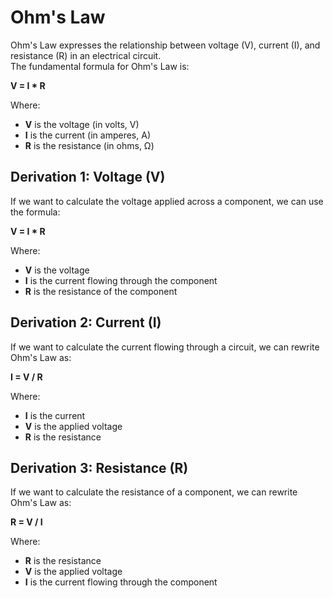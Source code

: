 # Ohm's Law

Ohm's Law expresses the relationship between voltage (V), current (I), and resistance (R) in an electrical circuit.  
The fundamental formula for Ohm's Law is:

**V = I * R**

Where:

- **V** is the voltage (in volts, V)
- **I** is the current (in amperes, A)
- **R** is the resistance (in ohms, Ω)

## Derivation 1: Voltage (V)

If we want to calculate the voltage applied across a component, we can use the formula:

**V = I * R**

Where:

- **V** is the voltage
- **I** is the current flowing through the component
- **R** is the resistance of the component

## Derivation 2: Current (I)

If we want to calculate the current flowing through a circuit, we can rewrite Ohm's Law as:

**I = V / R**

Where:

- **I** is the current
- **V** is the applied voltage
- **R** is the resistance

## Derivation 3: Resistance (R)

If we want to calculate the resistance of a component, we can rewrite Ohm's Law as:

**R = V / I**

Where:

- **R** is the resistance
- **V** is the applied voltage
- **I** is the current flowing through the component

